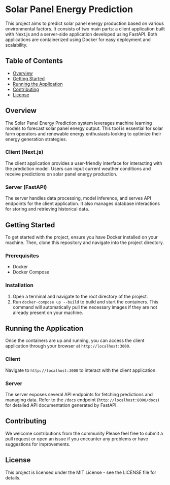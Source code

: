 # Solar Panel Energy Prediction

This project aims to predict solar panel energy production based on various environmental factors. It consists of two main parts: a client application built with Next.js and a server-side application developed using FastAPI. Both applications are containerized using Docker for easy deployment and scalability.

## Table of Contents

- [Overview](#overview)
- [Getting Started](#getting-started)
- [Running the Application](#running-the-application)
- [Contributing](#contributing)
- [License](#license)

## Overview

The Solar Panel Energy Prediction system leverages machine learning models to forecast solar panel energy output. This tool is essential for solar farm operators and renewable energy enthusiasts looking to optimize their energy generation strategies.

### Client (Next.js)

The client application provides a user-friendly interface for interacting with the prediction model. Users can input current weather conditions and receive predictions on solar panel energy production.

### Server (FastAPI)

The server handles data processing, model inference, and serves API endpoints for the client application. It also manages database interactions for storing and retrieving historical data.

## Getting Started

To get started with the project, ensure you have Docker installed on your machine. Then, clone this repository and navigate into the project directory.

### Prerequisites

- Docker
- Docker Compose

### Installation

1. Open a terminal and navigate to the root directory of the project.
2. Run `docker-compose up --build` to build and start the containers. This command will automatically pull the necessary images if they are not already present on your machine.

## Running the Application

Once the containers are up and running, you can access the client application through your browser at `http://localhost:3000`.

### Client

Navigate to `http://localhost:3000` to interact with the client application.

### Server

The server exposes several API endpoints for fetching predictions and managing data. Refer to the `/docs` endpoint (`http://localhost:8000/docs`) for detailed API documentation generated by FastAPI.

## Contributing

We welcome contributions from the community Please feel free to submit a pull request or open an issue if you encounter any problems or have suggestions for improvements.

## License

This project is licensed under the MIT License - see the LICENSE file for details.
